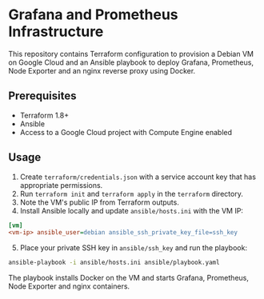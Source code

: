 # Grafana and Prometheus Infrastructure

This repository contains Terraform configuration to provision a Debian VM on Google Cloud and an Ansible playbook to deploy Grafana, Prometheus, Node Exporter and an nginx reverse proxy using Docker.

## Prerequisites

* Terraform 1.8+
* Ansible
* Access to a Google Cloud project with Compute Engine enabled

## Usage

1. Create `terraform/credentials.json` with a service account key that has appropriate permissions.
2. Run `terraform init` and `terraform apply` in the `terraform` directory.
3. Note the VM's public IP from Terraform outputs.
4. Install Ansible locally and update `ansible/hosts.ini` with the VM IP:

```ini
[vm]
<vm-ip> ansible_user=debian ansible_ssh_private_key_file=ssh_key
```

5. Place your private SSH key in `ansible/ssh_key` and run the playbook:

```bash
ansible-playbook -i ansible/hosts.ini ansible/playbook.yaml
```

The playbook installs Docker on the VM and starts Grafana, Prometheus, Node Exporter and nginx containers.
